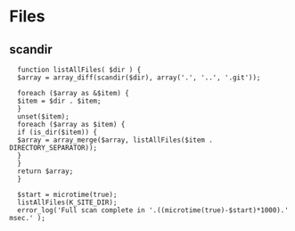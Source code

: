 # Files

## scandir

      function listAllFiles( $dir ) {
      $array = array_diff(scandir($dir), array('.', '..', '.git'));

      foreach ($array as &$item) {
      $item = $dir . $item;
      }
      unset($item);
      foreach ($array as $item) {
      if (is_dir($item)) {
      $array = array_merge($array, listAllFiles($item . DIRECTORY_SEPARATOR));
      }
      }
      return $array;
      }

      $start = microtime(true);
      listAllFiles(K_SITE_DIR);
      error_log('Full scan complete in '.((microtime(true)-$start)*1000).' msec.' );
